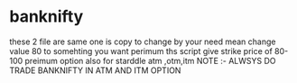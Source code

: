 # banknifty

these 2 file are same one is copy to change by your need mean change value 80 to somehting you want perimum 
ths script give strike price of 80-100 preimum option 
also for starddle atm ,otm,itm
NOTE :- ALWSYS DO TRADE BANKNIFTY IN ATM AND ITM OPTION
